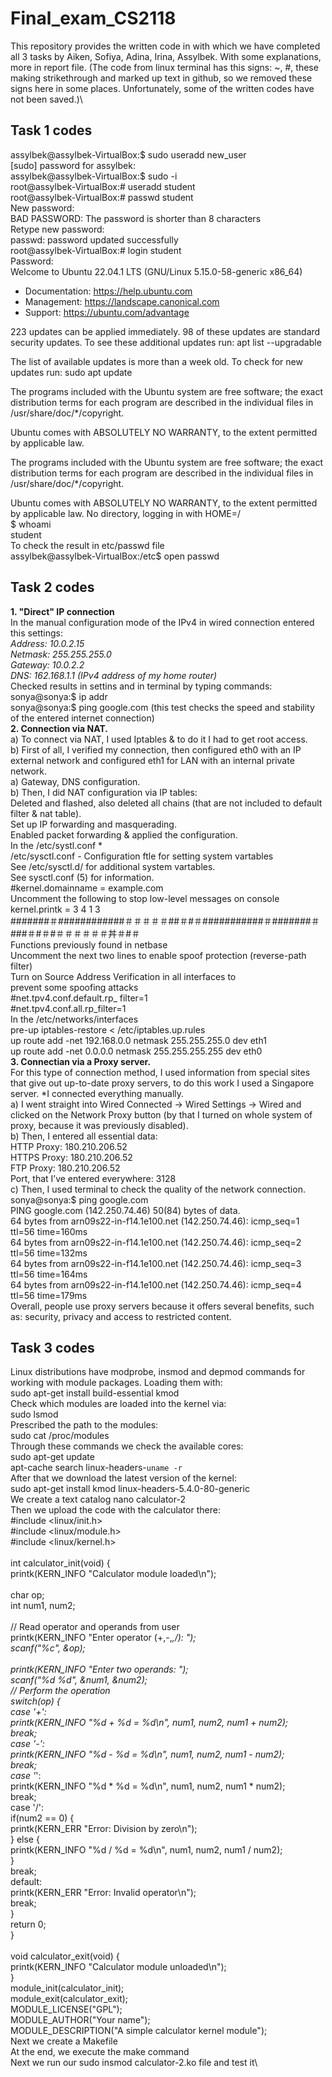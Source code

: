 # Final_exam_CS2118
This repository provides the written code in with which we have completed all 3 tasks by Aiken, Sofiya, Adina, Irina, Assylbek. With some explanations, more in report file.
(The code from linux terminal has this signs: ~, #, these making strikethrough and marked up text in github, so we removed these signs here in some places. Unfortunately, some of the written codes have not been saved.)\
## Task 1 codes
assylbek@assylbek-VirtualBox:$ sudo useradd new_user\
[sudo] password for assylbek: \
assylbek@assylbek-VirtualBox:$ sudo -i\
root@assylbek-VirtualBox:# useradd student\
root@assylbek-VirtualBox:# passwd student\
New password: \
BAD PASSWORD: The password is shorter than 8 characters\
Retype new password: \
passwd: password updated successfully \
root@assylbek-VirtualBox:# login student\
Password: \
Welcome to Ubuntu 22.04.1 LTS (GNU/Linux 5.15.0-58-generic x86_64)

 * Documentation:  https://help.ubuntu.com
 * Management:     https://landscape.canonical.com
 * Support:        https://ubuntu.com/advantage

223 updates can be applied immediately.
98 of these updates are standard security updates.
To see these additional updates run: apt list --upgradable


The list of available updates is more than a week old.
To check for new updates run: sudo apt update

The programs included with the Ubuntu system are free software;
the exact distribution terms for each program are described in the
individual files in /usr/share/doc/*/copyright.

Ubuntu comes with ABSOLUTELY NO WARRANTY, to the extent permitted by
applicable law.

The programs included with the Ubuntu system are free software;
the exact distribution terms for each program are described in the
individual files in /usr/share/doc/*/copyright.

Ubuntu comes with ABSOLUTELY NO WARRANTY, to the extent permitted by applicable law.
No directory, logging in with HOME=/\
$ whoami\
student\
To check the result in etc/passwd file\
assylbek@assylbek-VirtualBox:/etc$ open passwd
## Task 2 codes
**1. "Direct" IP connection**\
In the manual configuration mode of the IPv4 in wired connection entered this settings:\
*Address: 10.0.2.15\
Netmask: 255.255.255.0 \
Gateway: 10.0.2.2\
DNS: 162.168.1.1 (IPv4 address of my home router)*\
Checked results in settins and in terminal by typing commands:\
sonya@sonya:$ ip addr \
sonya@sonya:$ ping google.com (this test checks the speed and stability of the entered internet connection)\
**2.	Connection via NAT.**\
a) To connect via NAT, I used Iptables & to do it I had to get root access.\
b) First of all, I verified my connection, then configured eth0 with an IP external network and configured eth1 for LAN with an internal private network.\
a)	Gateway, DNS configuration.\
b)	Then, I did NAT configuration via IP tables:\
Deleted and flashed, also deleted all chains (that are not included to default filter & nat table).\
Set up IP forwarding and masquerading.\
Enabled packet forwarding & applied the configuration.\
In the /etc/systl.conf *\
/etc/sysctl.conf - Configuration ftle for setting system vartables\
 See /etc/sysctl.d/ for additional system vartables.\
 See sysctl.conf (5) for information.\
#kernel.domainname = example.com\
 Uncomment the following to stop low-level messages on console\
kernel.printk = 3 4 1 3\
#######＃############＃＃＃＃＃##＃#＃###########＃#######＃###＃#＃#＃＃＃＃＃＃丼＃#＃\
 Functions previously found in netbase\
 Uncomment the next two lines to enable spoof protection (reverse-path filter)\
 Turn on Source Address Verification in all interfaces to\
 prevent some spoofing attacks\
#net.tpv4.conf.default.rp_ filter=1\
#net.tpv4.conf.all.rp_filter=1\
In the /etc/networks/interfaces\
pre-up iptables-restore < /etc/iptables.up.rules\
up route add -net 192.168.0.0 netmask 255.255.255.0 dev eth1\
up route add -net 0.0.0.0 netmask 255.255.255.255 dev eth0\
**3.	Connectian via a Proxy server.**\
For this type of connection method, I used information from special sites that give out up-to-date proxy servers, to do this work I used a Singapore server. 
*I connected everything manually.\
a) I went straight into Wired Connected -> Wired Settings -> Wired and clicked on the  Network Proxy button (by that I turned on whole system of proxy, because it was previously disabled).\
b) Then, I entered all essential data:\
HTTP Proxy: 180.210.206.52\
HTTPS Proxy: 180.210.206.52\
FTP Proxy: 180.210.206.52\
Port, that I’ve entered everywhere: 3128\
c) Then, I used terminal to check the quality of the network connection.\
sonya@sonya:$ ping google.com\
PING google.com (142.250.74.46) 50(84) bytes of data.\
64 bytes from arn09s22-in-f14.1e100.net (142.250.74.46): icmp_seq=1 ttl=56 time=160ms\
64 bytes from arn09s22-in-f14.1e100.net (142.250.74.46): icmp_seq=2 ttl=56 time=132ms\
64 bytes from arn09s22-in-f14.1e100.net (142.250.74.46): icmp_seq=3 ttl=56 time=164ms\
64 bytes from arn09s22-in-f14.1e100.net (142.250.74.46): icmp_seq=4 ttl=56 time=179ms\
Overall, people use proxy servers because it offers several benefits, such as: security, privacy and access to restricted content.
## Task 3 codes
Linux distributions have modprobe, insmod and depmod commands for working with module packages. Loading them with:\
sudo apt-get install build-essential kmod\
Сheck which modules are loaded into the kernel via:\
sudo lsmod\
Prescribed the path to the modules:\
sudo cat /proc/modules \
Through these commands we check the available cores:\
sudo apt-get update \
apt-cache search linux-headers-`uname -r` \
After that we download the latest version of the kernel:\
sudo apt-get install kmod linux-headers-5.4.0-80-generic\
We create a text catalog nano calculator-2\
Then we upload the code with the calculator there:\
#include <linux/init.h>\
#include <linux/module.h>\
#include <linux/kernel.h>\
\
int calculator_init(void) {\
    printk(KERN_INFO "Calculator module loaded\n");\
\
    char op;\
    int num1, num2;\
\
    // Read operator and operands from user\
    printk(KERN_INFO "Enter operator (+,-,*,/): ");\
    scanf("%c", &op);\
\
    printk(KERN_INFO "Enter two operands: ");\
    scanf("%d %d", &num1, &num2);\
    // Perform the operation\
    switch(op) {\
        case '+':\
            printk(KERN_INFO "%d + %d = %d\n", num1, num2, num1 + num2);\
            break;\
        case '-':\
            printk(KERN_INFO "%d - %d = %d\n", num1, num2, num1 - num2);\
            break;\
        case '*':\
            printk(KERN_INFO "%d * %d = %d\n", num1, num2, num1 * num2);\
            break;\
        case '/':\
            if(num2 == 0) {\
                printk(KERN_ERR "Error: Division by zero\n");\
            } else {\
                printk(KERN_INFO "%d / %d = %d\n", num1, num2, num1 / num2);\
            }\
            break;\
        default:\
            printk(KERN_ERR "Error: Invalid operator\n");\
            break;\
    }\
    return 0;\
}\
\
void calculator_exit(void) {\
    printk(KERN_INFO "Calculator module unloaded\n");\
}\
module_init(calculator_init);\
module_exit(calculator_exit);\
MODULE_LICENSE("GPL");\
MODULE_AUTHOR("Your name");\
MODULE_DESCRIPTION("A simple calculator kernel module");\
Next we create a Makefile\
At the end, we execute the make command\
Next we run our sudo insmod calculator-2.ko file and test it\
